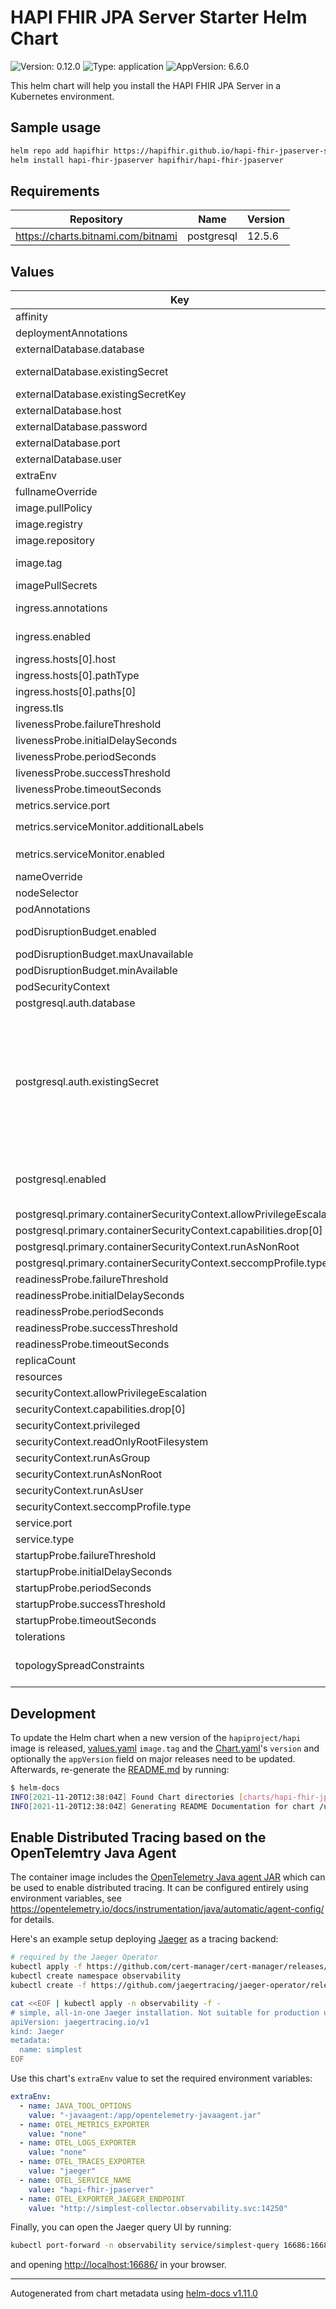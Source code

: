 # HAPI FHIR JPA Server Starter Helm Chart

![Version: 0.12.0](https://img.shields.io/badge/Version-0.12.0-informational?style=flat-square) ![Type: application](https://img.shields.io/badge/Type-application-informational?style=flat-square) ![AppVersion: 6.6.0](https://img.shields.io/badge/AppVersion-6.6.0-informational?style=flat-square)

This helm chart will help you install the HAPI FHIR JPA Server in a Kubernetes environment.

## Sample usage

```sh
helm repo add hapifhir https://hapifhir.github.io/hapi-fhir-jpaserver-starter/
helm install hapi-fhir-jpaserver hapifhir/hapi-fhir-jpaserver
```

## Requirements

| Repository | Name | Version |
|------------|------|---------|
| https://charts.bitnami.com/bitnami | postgresql | 12.5.6 |

## Values

| Key | Type | Default | Description |
|-----|------|---------|-------------|
| affinity | object | `{}` | pod affinity |
| deploymentAnnotations | object | `{}` | annotations applied to the server deployment |
| externalDatabase.database | string | `"fhir"` | database name |
| externalDatabase.existingSecret | string | `""` | name of an existing secret resource containing the DB password in the `existingSecretKey` key |
| externalDatabase.existingSecretKey | string | `"postgresql-password"` | name of the key inside the `existingSecret` |
| externalDatabase.host | string | `"localhost"` | external database host used with `postgresql.enabled=false` |
| externalDatabase.password | string | `""` | database password |
| externalDatabase.port | int | `5432` | database port number |
| externalDatabase.user | string | `"fhir"` | username for the external database |
| extraEnv | list | `[]` | extra environment variables to set on the server container |
| fullnameOverride | string | `""` | override the chart fullname |
| image.pullPolicy | string | `"IfNotPresent"` | image pullPolicy to use |
| image.registry | string | `"docker.io"` | registry where the HAPI FHIR server image is hosted |
| image.repository | string | `"hapiproject/hapi"` | the path inside the repository |
| image.tag | string | `"v6.6.0@sha256:c00367865ae5dad4e171cbb68bfc1c39818854079d1565bee4c86a45e78335d0"` | the image tag. As of v5.7.0, this is the `distroless` flavor by default, add `-tomcat` to use the Tomcat-based image. |
| imagePullSecrets | list | `[]` | image pull secrets to use when pulling the image |
| ingress.annotations | object | `{}` | provide any additional annotations which may be required. Evaluated as a template. |
| ingress.enabled | bool | `false` | whether to create an Ingress to expose the FHIR server HTTP endpoint |
| ingress.hosts[0].host | string | `"fhir-server.127.0.0.1.nip.io"` |  |
| ingress.hosts[0].pathType | string | `"ImplementationSpecific"` |  |
| ingress.hosts[0].paths[0] | string | `"/"` |  |
| ingress.tls | list | `[]` | ingress TLS config |
| livenessProbe.failureThreshold | int | `5` |  |
| livenessProbe.initialDelaySeconds | int | `30` |  |
| livenessProbe.periodSeconds | int | `20` |  |
| livenessProbe.successThreshold | int | `1` |  |
| livenessProbe.timeoutSeconds | int | `30` |  |
| metrics.service.port | int | `8081` |  |
| metrics.serviceMonitor.additionalLabels | object | `{}` | additional labels to apply to the ServiceMonitor object, e.g. `release: prometheus` |
| metrics.serviceMonitor.enabled | bool | `false` | if enabled, creates a ServiceMonitor instance for Prometheus Operator-based monitoring |
| nameOverride | string | `""` | override the chart name |
| nodeSelector | object | `{}` | node selector for the pod |
| podAnnotations | object | `{}` | annotations applied to the server pod |
| podDisruptionBudget.enabled | bool | `false` | Enable PodDisruptionBudget for the server pods. uses policy/v1/PodDisruptionBudget thus requiring k8s 1.21+ |
| podDisruptionBudget.maxUnavailable | string | `""` | maximum unavailable instances |
| podDisruptionBudget.minAvailable | int | `1` | minimum available instances |
| podSecurityContext | object | `{}` | pod security context |
| postgresql.auth.database | string | `"fhir"` | name for a custom database to create |
| postgresql.auth.existingSecret | string | `""` | Name of existing secret to use for PostgreSQL credentials `auth.postgresPassword`, `auth.password`, and `auth.replicationPassword` will be ignored and picked up from this secret The secret must contain the keys `postgres-password` (which is the password for "postgres" admin user), `password` (which is the password for the custom user to create when `auth.username` is set), and `replication-password` (which is the password for replication user). The secret might also contains the key `ldap-password` if LDAP is enabled. `ldap.bind_password` will be ignored and picked from this secret in this case. The value is evaluated as a template. |
| postgresql.enabled | bool | `true` | enable an included PostgreSQL DB. see <https://github.com/bitnami/charts/tree/master/bitnami/postgresql> for details if set to `false`, the values under `externalDatabase` are used |
| postgresql.primary.containerSecurityContext.allowPrivilegeEscalation | bool | `false` |  |
| postgresql.primary.containerSecurityContext.capabilities.drop[0] | string | `"ALL"` |  |
| postgresql.primary.containerSecurityContext.runAsNonRoot | bool | `true` |  |
| postgresql.primary.containerSecurityContext.seccompProfile.type | string | `"RuntimeDefault"` |  |
| readinessProbe.failureThreshold | int | `5` |  |
| readinessProbe.initialDelaySeconds | int | `30` |  |
| readinessProbe.periodSeconds | int | `20` |  |
| readinessProbe.successThreshold | int | `1` |  |
| readinessProbe.timeoutSeconds | int | `20` |  |
| replicaCount | int | `1` | number of replicas to deploy |
| resources | object | `{}` | configure the FHIR server's resource requests and limits |
| securityContext.allowPrivilegeEscalation | bool | `false` |  |
| securityContext.capabilities.drop[0] | string | `"ALL"` |  |
| securityContext.privileged | bool | `false` |  |
| securityContext.readOnlyRootFilesystem | bool | `true` |  |
| securityContext.runAsGroup | int | `65532` |  |
| securityContext.runAsNonRoot | bool | `true` |  |
| securityContext.runAsUser | int | `65532` |  |
| securityContext.seccompProfile.type | string | `"RuntimeDefault"` |  |
| service.port | int | `8080` | port where the server will be exposed at |
| service.type | string | `"ClusterIP"` | service type |
| startupProbe.failureThreshold | int | `10` |  |
| startupProbe.initialDelaySeconds | int | `30` |  |
| startupProbe.periodSeconds | int | `30` |  |
| startupProbe.successThreshold | int | `1` |  |
| startupProbe.timeoutSeconds | int | `30` |  |
| tolerations | list | `[]` | pod tolerations |
| topologySpreadConstraints | list | `[]` | pod topology spread configuration see: https://kubernetes.io/docs/concepts/workloads/pods/pod-topology-spread-constraints/#api |

## Development

To update the Helm chart when a new version of the `hapiproject/hapi` image is released, [values.yaml](values.yaml) `image.tag` and the [Chart.yaml](Chart.yaml)'s
`version` and optionally the `appVersion` field on major releases need to be updated. Afterwards, re-generate the [README.md](README.md)
by running:

```sh
$ helm-docs
INFO[2021-11-20T12:38:04Z] Found Chart directories [charts/hapi-fhir-jpaserver]
INFO[2021-11-20T12:38:04Z] Generating README Documentation for chart /usr/src/app/charts/hapi-fhir-jpaserver
```

## Enable Distributed Tracing based on the OpenTelemtry Java Agent

The container image includes the [OpenTelemetry Java agent JAR](https://github.com/open-telemetry/opentelemetry-java-instrumentation)
which can be used to enable distributed tracing. It can be configured entirely using environment variables,
see <https://opentelemetry.io/docs/instrumentation/java/automatic/agent-config/> for details.

Here's an example setup deploying [Jaeger](https://www.jaegertracing.io/) as a tracing backend:

```sh
# required by the Jaeger Operator
kubectl apply -f https://github.com/cert-manager/cert-manager/releases/download/v1.9.1/cert-manager.yaml
kubectl create namespace observability
kubectl create -f https://github.com/jaegertracing/jaeger-operator/releases/download/v1.37.0/jaeger-operator.yaml -n observability

cat <<EOF | kubectl apply -n observability -f -
# simple, all-in-one Jaeger installation. Not suitable for production use.
apiVersion: jaegertracing.io/v1
kind: Jaeger
metadata:
  name: simplest
EOF
```

Use this chart's `extraEnv` value to set the required environment variables:

```yaml
extraEnv:
  - name: JAVA_TOOL_OPTIONS
    value: "-javaagent:/app/opentelemetry-javaagent.jar"
  - name: OTEL_METRICS_EXPORTER
    value: "none"
  - name: OTEL_LOGS_EXPORTER
    value: "none"
  - name: OTEL_TRACES_EXPORTER
    value: "jaeger"
  - name: OTEL_SERVICE_NAME
    value: "hapi-fhir-jpaserver"
  - name: OTEL_EXPORTER_JAEGER_ENDPOINT
    value: "http://simplest-collector.observability.svc:14250"
```

Finally, you can open the Jaeger query UI by running:

```sh
kubectl port-forward -n observability service/simplest-query 16686:16686
```

and opening <http://localhost:16686/> in your browser.

----------------------------------------------
Autogenerated from chart metadata using [helm-docs v1.11.0](https://github.com/norwoodj/helm-docs/releases/v1.11.0)
